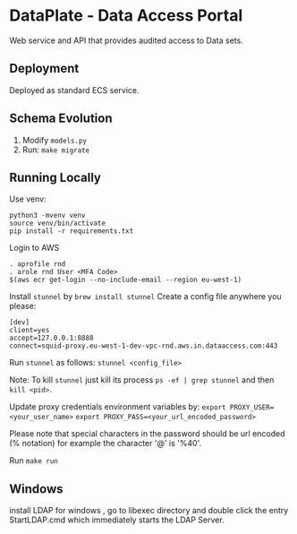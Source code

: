 DataPlate - Data Access Portal
=================================

Web service and API that provides audited access to Data sets.


## Deployment

 Deployed as standard ECS service.

## Schema Evolution

 1. Modify `models.py`
 2. Run: `make migrate`

## Running Locally
Use venv:
```
python3 -mvenv venv
source venv/bin/activate
pip install -r requirements.txt
```

Login to AWS
```
. aprofile rnd
. arole rnd User <MFA Code>
$(aws ecr get-login --no-include-email --region eu-west-1)
```
Install `stunnel` by `brew install stunnel`
Create a config file anywhere you please:
```
[dev]
client=yes
accept=127.0.0.1:8888
connect=squid-proxy.eu-west-1-dev-vpc-rnd.aws.in.dataaccess.com:443
```
Run `stunnel` as follows: `stunnel <config_file>`

Note: To kill `stunnel` just kill its process `ps -ef | grep stunnel` and then 
`kill <pid>`.

Update proxy credentials environment variables by:
`export PROXY_USER=<your_user_name>`
`export PROXY_PASS=<your_url_encoded_password>`

Please note that special characters in the password should be url encoded (% notation)
for example the character '@' is '%40'.

Run `make run`

## Windows
install LDAP for windows , go to libexec directory and double click the entry StartLDAP.cmd which immediately starts the LDAP Server.